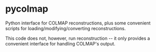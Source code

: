 # pycolmap

Python interface for COLMAP reconstructions, plus some convenient scripts for loading/modifying/converting reconstructions.

This code does not, however, run reconstruction -- it only provides a convenient interface for handling COLMAP's output.
